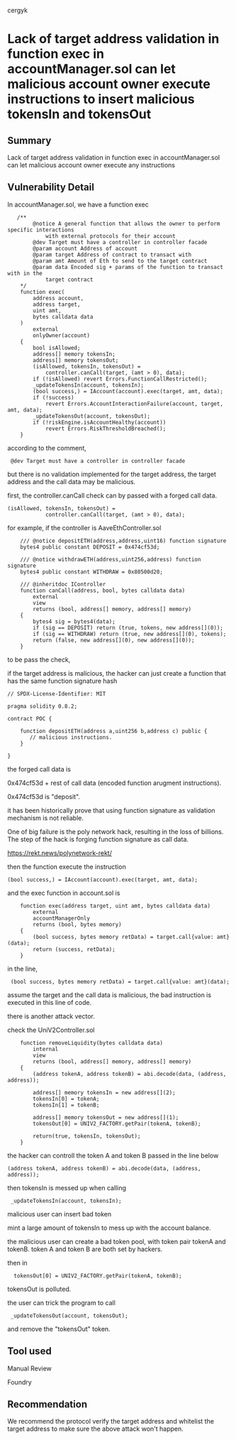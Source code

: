 cergyk
# Lack of target address validation in function exec in accountManager.sol can let malicious account owner execute instructions to insert malicious tokensIn and tokensOut 

## Summary

Lack of target address validation in function exec in accountManager.sol can let malicious account owner execute any instructions

## Vulnerability Detail

In accountManager.sol, we have a function exec

```
   /**
        @notice A general function that allows the owner to perform specific interactions
            with external protocols for their account
        @dev Target must have a controller in controller facade
        @param account Address of account
        @param target Address of contract to transact with
        @param amt Amount of Eth to send to the target contract
        @param data Encoded sig + params of the function to transact with in the
            target contract
    */
    function exec(
        address account,
        address target,
        uint amt,
        bytes calldata data
    )
        external
        onlyOwner(account)
    {
        bool isAllowed;
        address[] memory tokensIn;
        address[] memory tokensOut;
        (isAllowed, tokensIn, tokensOut) =
            controller.canCall(target, (amt > 0), data);
        if (!isAllowed) revert Errors.FunctionCallRestricted();
        _updateTokensIn(account, tokensIn);
        (bool success,) = IAccount(account).exec(target, amt, data);
        if (!success)
            revert Errors.AccountInteractionFailure(account, target, amt, data);
        _updateTokensOut(account, tokensOut);
        if (!riskEngine.isAccountHealthy(account))
            revert Errors.RiskThresholdBreached();
    }
```

according to the comment,

```
 @dev Target must have a controller in controller facade
```

but there is no validation implemented for the target address, the target address and the call data may be malicious.

first, the controller.canCall check can by passed with a forged call data.

```
(isAllowed, tokensIn, tokensOut) =
            controller.canCall(target, (amt > 0), data);
```

for example, if the controller is AaveEthController.sol

```
    /// @notice depositETH(address,address,uint16) function signature
    bytes4 public constant DEPOSIT = 0x474cf53d;

    /// @notice withdrawETH(address,uint256,address) function signature
    bytes4 public constant WITHDRAW = 0x80500d20;
```

```
    /// @inheritdoc IController
    function canCall(address, bool, bytes calldata data)
        external
        view
        returns (bool, address[] memory, address[] memory)
    {
        bytes4 sig = bytes4(data);
        if (sig == DEPOSIT) return (true, tokens, new address[](0));
        if (sig == WITHDRAW) return (true, new address[](0), tokens);
        return (false, new address[](0), new address[](0));
    }
```

to be pass the check,

if the target address is malicious, the hacker can just create a function that has the same function signature hash

```
// SPDX-License-Identifier: MIT

pragma solidity 0.8.2;

contract POC {

    function depositETH(address a,uint256 b,address c) public {
       // malicious instructions.
    }

}
```

the forged call data is 

0x474cf53d + rest of call data (encoded function arugment instructions).

0x474cf53d is "deposit".

it has been historically prove that using function signature as validation mechanism is not reliable.

One of big failure is the poly network hack, resulting in the loss of billions. The step of the hack is forging function signature as call data.

https://rekt.news/polynetwork-rekt/

then the function execute the instruction

```
(bool success,) = IAccount(account).exec(target, amt, data);
```

and the exec function in account.sol is 

```
    function exec(address target, uint amt, bytes calldata data)
        external
        accountManagerOnly
        returns (bool, bytes memory)
    {
        (bool success, bytes memory retData) = target.call{value: amt}(data);
        return (success, retData);
    }
```

in the line,

```
 (bool success, bytes memory retData) = target.call{value: amt}(data);
```

assume the target and the call data is malicious, the bad instruction is executed in this line of code.

there is another attack vector.

check the UniV2Controller.sol

```
    function removeLiquidity(bytes calldata data)
        internal
        view
        returns (bool, address[] memory, address[] memory)
    {
        (address tokenA, address tokenB) = abi.decode(data, (address, address));

        address[] memory tokensIn = new address[](2);
        tokensIn[0] = tokenA;
        tokensIn[1] = tokenB;

        address[] memory tokensOut = new address[](1);
        tokensOut[0] = UNIV2_FACTORY.getPair(tokenA, tokenB);

        return(true, tokensIn, tokensOut);
    }
```

the hacker can controll the token A and token B passed in the line below

```
(address tokenA, address tokenB) = abi.decode(data, (address, address));
```

then tokensIn is messed up when calling

```
 _updateTokensIn(account, tokensIn);
```
malicious user can insert bad token 

mint a large amount of tokensIn to mess up with the account balance.

the malicious user can create a bad token pool, with token pair tokenA and tokenB. token A and token B are both set by hackers.

then in

```
  tokensOut[0] = UNIV2_FACTORY.getPair(tokenA, tokenB);
```

tokensOut is polluted.

the user can trick the program to call

```
 _updateTokensOut(account, tokensOut);
```

and remove the "tokensOut" token.

## Tool used

Manual Review

Foundry

## Recommendation

We recommend the protocol verify the target address and whitelist the target address to make sure the above attack won't happen.